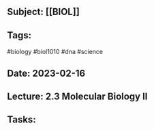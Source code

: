 ## Subject: [[BIOL]]
## Tags:
#biology #biol1010 #dna #science 
## Date: 2023-02-16
## Lecture: 2.3 Molecular Biology II

## 

## Tasks: